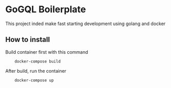 # GoGQL Boilerplate

This project inded make fast starting development using golang and docker

## How to install

Build container first with this command

        docker-compose build

After build, run the container

        docker-compose up

